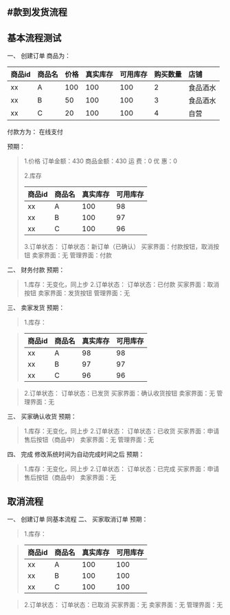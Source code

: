 #款到发货流程
---
## 基本流程测试
 一、 创建订单
 商品为：

 | 商品id | 商品名 | 价格 |  真实库存 |  可用库存 |  购买数量 |  店铺 |
 | :--- | :--- | :--- | :--- | :--- | :--- | :--- |
 | xx | A | 100 | 100 | 100 | 2 | 食品酒水 |
 | xx | B | 50 | 100 | 100 | 3 | 食品酒水 |
 | xx | C | 20 | 100 | 100 | 4 | 自营 |
 付款方为： 在线支付

 预期：

 > 1.价格
 > 订单金额：430
 > 商品金额：430
 > 运 费：0
 > 优 惠：0
 >
 > 2.库存
 >
> | 商品id | 商品名|  真实库存 |  可用库存 |
> | :--- | :--- | :--- | :--- |
> | xx | A | 100 | 98 |
> | xx | B | 100 | 97 |
> | xx | C | 100 | 96 |
>
> 3.订单状态：
> 订单状态：新订单（已确认）
> 买家界面：付款按钮，取消按钮
> 卖家界面：无
> 管理界面：付款

 二、 财务付款
 预期：
> 1.库存：无变化，同上步
> 2.订单状态：
> 订单状态：已付款
> 买家界面：取消按钮
> 卖家界面：发货按钮
> 管理界面：无

 三、 卖家发货
 预期：
> 1.库存：

> | 商品id | 商品名|  真实库存 |  可用库存 |
> | :--- | :--- | :--- | :--- |
> | xx | A | 98 | 98 |
> | xx | B | 97 | 97 |
> | xx | C | 96 | 96 |

> 2.订单状态：
> 订单状态：已发货
> 买家界面：确认收货按钮
> 卖家界面：无
> 管理界面：无

 三、 买家确认收货
 预期：
> 1.库存：无变化，同上步
> 2.订单状态：
> 订单状态：已收货
> 买家界面：申请售后按钮（商品中）
> 卖家界面：无
> 管理界面：无

 四、 完成
 修改系统时间为自动完成时间之后
 预期：
> 1.库存：无变化，同上步
> 2.订单状态：
> 订单状态：已完成
> 买家界面：申请售后按钮（商品中）
> 卖家界面：无

## 取消流程
 一、 创建订单
 同基本流程
 二、 买家取消订单
 预期：
> 1.库存：

> | 商品id | 商品名|  真实库存 |  可用库存 |
> | :--- | :--- | :--- | :--- |
> | xx | A | 100 | 100 |
> | xx | B | 100 | 100 |
> | xx | C | 100 | 100 |

> 2.订单状态：
> 订单状态：已取消
> 买家界面：无
> 卖家界面：无
> 管理界面：无
